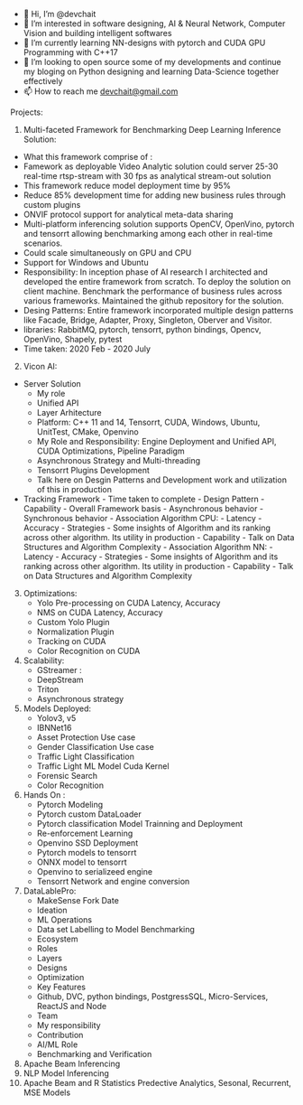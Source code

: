 - 👋 Hi, I’m @devchait
- 👀 I’m interested in software designing, AI & Neural Network, Computer Vision and building intelligent softwares
- 🌱 I’m currently learning NN-designs with pytorch and CUDA GPU Programming with C++17
- 💞️ I’m looking to open source some of my developments and continue my bloging on Python designing and learning Data-Science together effectively
- 📫 How to reach me devchait@gmail.com

<!---
devchait/devchait is a ✨ special ✨ repository because its `README.md` (this file) appears on your GitHub profile.
You can click the Preview link to take a look at your changes.
--->

Projects:
1. Multi-faceted Framework for Benchmarking Deep Learning Inference Solution:
  - What this framework comprise of :
  - Famework as deployable Video Analytic solution could server 25-30 real-time rtsp-stream with 30 fps as analytical stream-out solution
  - This framework reduce model deployment time by 95%
  - Reduce 85% development time for adding new business rules through custom plugins
  - ONVIF protocol support for analytical meta-data sharing
  - Multi-platform inferencing solution supports OpenCV, OpenVino, pytorch and tensorrt allowing benchmarking among each other in real-time scenarios.
  - Could scale simultaneously on GPU and CPU
  - Support for Windows and Ubuntu
  - Responsibility: In inception phase of AI research I architected and developed the entire framework from scratch. To deploy the solution on client machine. Benchmark the performance of business rules across various frameworks. Maintained the github repository for the solution.
  - Desing Patterns: Entire framework incorporated multiple design patterns like Facade, Bridge, Adapter, Proxy, Singleton, Oberver and Visitor.
  - libraries: RabbitMQ, pytorch, tensorrt, python bindings, Opencv, OpenVino, Shapely, pytest
  - Time taken: 2020 Feb - 2020 July
2. Vicon AI:
  - Server Solution
      - My role
      - Unified API
      - Layer Arhitecture
      - Platform: C++ 11 and 14, Tensorrt, CUDA, Windows, Ubuntu, UnitTest, CMake, Openvino
      - My Role and Responsibility: Engine Deployment and Unified API, CUDA Optimizations, Pipeline Paradigm
      - Asynchronous Strategy and Multi-threading
      - Tensorrt Plugins Development
      - Talk here on Desgin Patterns and Development work and utilization of this in production
  - Tracking Framework
        - Time taken to complete
        - Design Pattern
        - Capability
        - Overall Framework basis
        - Asynchronous behavior
        - Synchronous behavior
        - Association Algorithm CPU:
          - Latency
          - Accuracy
          - Strategies
          - Some insights of Algorithm and its ranking across other algorithm. Its utility in production
          - Capability
          - Talk on Data Structures and Algorithm Complexity
        - Association Algorithm NN:
          - Latency
          - Accuracy
          - Strategies
          - Some insights of Algorithm and its ranking across other algorithm. Its utility in production
          - Capability
          - Talk on Data Structures and Algorithm Complexity
 3. Optimizations:
    - Yolo Pre-processing on CUDA Latency, Accuracy
    - NMS on CUDA Latency, Accuracy
    - Custom Yolo Plugin
    - Normalization Plugin
    - Tracking on CUDA
    - Color Recognition on CUDA
 4. Scalability:
    - GStreamer : 
    - DeepStream
    - Triton
    - Asynchronous strategy
5. Models Deployed:
    - Yolov3, v5
    - IBNNet16
    - Asset Protection Use case
    - Gender Classification Use case
    - Traffic Light Classification
    - Traffic Light ML Model Cuda Kernel
    - Forensic Search
    - Color Recognition
6. Hands On :
    - Pytorch Modeling
    - Pytorch custom DataLoader
    - Pytorch classification Model Trainning and Deployment
    - Re-enforcement Learning
    - Openvino SSD Deployment
    - Pytorch models to tensorrt
    - ONNX model to tensorrt
    - Openvino to serializeed engine
    - Tensorrt Network and engine conversion
7. DataLablePro:
    - MakeSense Fork Date
    - Ideation
    - ML Operations
    - Data set Labelling to Model Benchmarking
    - Ecosystem
    - Roles
    - Layers
    - Designs
    - Optimization
    - Key Features
    - Github, DVC, python bindings, PostgressSQL, Micro-Services, ReactJS and Node
    - Team
    - My responsibility
    - Contribution
    - AI/ML Role
    - Benchmarking and Verification
8. Apache Beam Inferencing
9. NLP Model Inferencing
10. Apache Beam and R Statistics Predective Analytics, Sesonal, Recurrent, MSE Models
   
  
      
    
    
